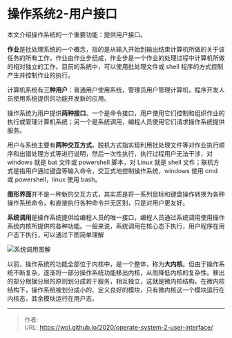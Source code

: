 # 操作系统2-用户接口


本文介绍操作系统的一个重要功能：提供用户接口。

<!--more-->

**作业**是批处理系统的一个概念，指的是从输入开始到输出结束计算机所做的关于该任务的所有工作，作业由作业步组成，作业步是一个作业的处理过程中计算机所做的相对独立的工作。目前的系统中，可以使用批处理文件或 shell 程序的方式控制产生并控制作业的执行。

计算机系统有**三种用户**：普通用户使用系统，管理员用户管理计算机，程序开发人员使用系统提供的功能开发新的应用。

操作系统为用户提供**两种接口**。一个是命令接口，用户使用它们控制和组织作业的执行或管理计算机系统；另一个是系统调用，编程人员使用它们请求操作系统提供服务。

用户与系统主要有**两种交互方式**。脱机方式指实现利用批处理文件等对作业执行顺序和出错处理方式等进行说明，然后一次性执行，执行过程用户无法干涉，对 windows 就是 bat 文件或 powershell 脚本，对 Linux 就是 shell 文件；联机方式是指用户通过键盘等输入命令，交互式地控制操作系统，windows 使用 cmd 或 powershell，linux 使用 bash。

**图形界面**并不是一种新的交互方式，其实质是将一系列鼠标和键盘操作转换为各种操作系统命令，和直接执行各种命令并无区别，只是对用户更友好。

**系统调用**是操作系统提供给编程人员的唯一接口，编程人员通过系统调用使用操作系统内核所提供的各种功能。一般来说，系统调用在核心态下执行，用户程序在用户态下执行，可以通过下图简单理解

![系统调用图解](https://picped-1301226557.cos.ap-beijing.myqcloud.com/BC_20200809_%E7%B3%BB%E7%BB%9F%E8%B0%83%E7%94%A8%E5%9B%BE%E8%A7%A3.png)

以前，操作系统的功能全部位于内核中，是一个整体，称为**大内核**。但由于操作系统不断复杂，逐渐将一部分操作系统功能移出内核，从而降低内核的复杂性。移出的部分根据分层的原则划分成若干服务，相互独立，这就是微内核结构。在微内核结构下，操作系统被划分成小的、定义良好的模块，只有微内核这一个模块运行在内核态，其余模块运行在用户态。

---

> 作者:   
> URL: https://wol.github.io/2020/operate-system-2-user-interface/  

